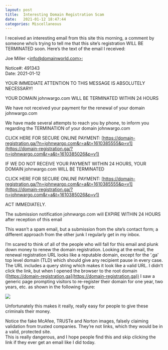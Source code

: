 ```yaml
---
layout: post
title:  Interesting Domain Registration Scam
date:   2021-01-12 18:47:44
categories: Miscellaneous
---
```

I received an interesting email from this site this morning, a comment by someone who’s trying to tell me that this site’s registration WILL BE TERMINATED soon. Here’s the text of the email I received:

Joe Miller <[info@domainworld.com>](mailto:info@domainworld.com>);

Notice#: 491343  
Date: 2021-01-12

YOUR IMMEDIATE ATTENTION TO THIS MESSAGE IS ABSOLUTELY NECESSARY!

YOUR DOMAIN johnwargo.com WILL BE TERMINATED WITHIN 24 HOURS

We have not received your payment for the renewal of your domain johnwargo.com

We have made several attempts to reach you by phone, to inform you regarding the TERMINATION of your domain johnwargo.com

CLICK HERE FOR SECURE ONLINE PAYMENT: [https://domain-registration.ga/?n=johnwargo.com&r=a&t=1610385555&p=v1](https://domain-registration.ga/?n=johnwargo.com&r=a&t=1610385026&p=v1)

IF WE DO NOT RECEIVE YOUR PAYMENT WITHIN 24 HOURS, YOUR DOMAIN johnwargo.com WILL BE TERMINATED

CLICK HERE FOR SECURE ONLINE PAYMENT: [https://domain-registration.ga/?n=johnwargo.com&r=a&t=1610385555&p=v1](https://domain-registration.ga/?n=johnwargo.com&r=a&t=1610385026&p=v1)

ACT IMMEDIATELY.

The submission notification johnwargo.com will EXPIRE WITHIN 24 HOURS after reception of this email

This wasn’t a spam email, but a submission from the site’s contact form; a different approach from the other junk I regularly get in my inbox.

I’m scared to think of all of the people who will fall for this email and plunk down money to renew the domain registration. Looking at the email, the renewal registration URL looks like a reputable domain, except for the ‘.ga’ top level domain (TLD) which should give any recipient pause in every case. The URL includes a query string which makes it look like a valid URL. I didn’t click the link, but when I opened the browser to the root domain ([https://domain-registration.ga](https://domain-registration.ga)) I saw a generic page prompting visitors to re-register their domain for one year, two years, etc. as shown in the following figure:

![](images/stories/2021/fake-domain-registration.png)

Unfortunately this makes it really, really easy for people to give these criminals their money.

Notice the fake McAfee, TRUSTe and Norton images, falsely claiming validation from trusted companies. They’re not links, which they would be in a valid, protected site.  
This is really dangerous, and I hope people find this and skip clicking the link if they ever get an email like I did today.